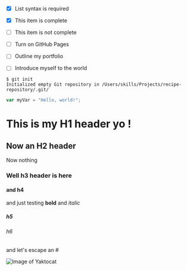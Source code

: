 - [x] List syntax is required
- [x] This item is complete
- [ ] This item is not complete

- [ ] Turn on GitHub Pages
- [ ] Outline my portfolio
- [ ] Introduce myself to the world


```
$ git init
Initialized empty Git repository in /Users/skills/Projects/recipe-repository/.git/
```

``` javascript
var myVar = "Hello, world!";
```



# This is my H1 header yo !
## Now an H2 header
Now nothing
### Well h3 header is here
#### and h4
and just testing **bold** and _italic_
##### h5
###### h6

and let's escape an \#


![Image of Yaktocat](https://octodex.github.com/images/yaktocat.png)

